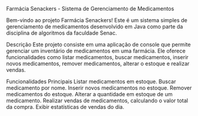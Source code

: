 Farmácia Senackers - Sistema de Gerenciamento de Medicamentos


Bem-vindo ao projeto Farmácia Senackers! Este é um sistema simples de gerenciamento de medicamentos desenvolvido em Java como parte da disciplina de algoritmos da faculdade Senac.

Descrição
Este projeto consiste em uma aplicação de console que permite gerenciar um inventário de medicamentos em uma farmácia. Ele oferece funcionalidades como listar medicamentos, buscar medicamentos, inserir novos medicamentos, remover medicamentos, alterar o estoque e realizar vendas.

Funcionalidades Principais
Listar medicamentos em estoque.
Buscar medicamento por nome.
Inserir novos medicamentos no estoque.
Remover medicamentos do estoque.
Alterar a quantidade em estoque de um medicamento.
Realizar vendas de medicamentos, calculando o valor total da compra.
Exibir estatísticas de vendas do dia.
